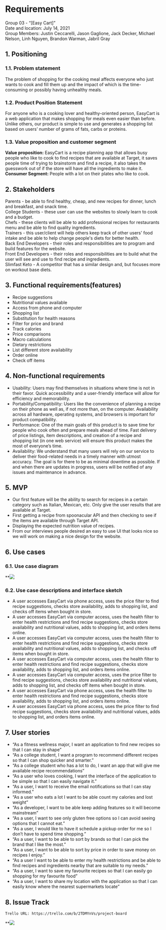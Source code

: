 # Requirements

Group 03 - “[Easy Cart]”\
Date and location: July 14, 2021\
Group Members: Justin Ceccarelli, Jason Gaglione, Jack Decker, Michael Nelson, Linh Nguyen, Brandon Warman, Jabril Gray

## 1. Positioning
### 1.1. Problem statement
The problem of shopping for the cooking meal affects everyone who just wants to cook and fill them up and the impact of which is the time-consuming or possibly having unhealthy meals.
### 1.2. Product Position Statement
For anyone who is a cooking lover and healthy-oriented person, EasyCart is a web application that makes shopping for meals even easier than before. Unlike others, our product is simple to use and generates a shopping list based on users’ number of grams of fats, carbs or proteins.
### 1.3. Value proposition and customer segment
**Value proposition:** EasyCart is a recipe planning app that allows busy people who like to cook to find recipes that are available at Target, it saves people time of trying to brainstorm and find a recipe, it also takes the guesswork out of if the store will have all the ingredients to make it.
**Consumer Segment:** People with a lot on their plates who like to cook.

## 2. Stakeholders
Parents - be able to find healthy, cheap, and new recipes for dinner, lunch and breakfast, and snack time.\
College Students - these user can use the websites to slowly learn to cook and a budget.\
Chefs - these clients will be able to add professional recipes for restaurants menu and be able to find quality ingredients.\
Trainers - this user/client will help others keep track of other users' food intake and be able to help change people's diets for better health.\
Back End Developers - their roles and responsibilities are to program and build features for the website.\
Front End Developers - their roles and responsibilities are to build what the user will see and use to find recipe and ingredients.\
Slimfast Keto - A competitor that has a similar design and, but focuses more on workout base diets.

## 3. Functional requirements(features)
- Recipe suggestions
- Nutritional values available
- Access from phone and computer
- Shopping list
- Substitution for health reasons
- Filter for price and brand
- Track calories
- Price comparisons
- Macro calculations
- Dietary restrictions
- List different store availability 
- Order online
- Check off items

## 4. Non-functional requirements
- Usability: Users may find themselves in situations where time is not in their favor. Quick accessibility and a user-friendly interface will allow for efficiency and memorability.
- Portability/Compatibility: Users like the convenience of planning a recipe on their phone as well as, if not more than, on the computer. Availability across all hardware, operating systems, and browsers is important for product compatibility.
- Performance: One of the main goals of this product is to save time for people who cook often and prepare meals ahead of time. Fast delivery of price listings, item descriptions, and creation of a recipe and shopping list (in one web service) will ensure this product makes the most of everyone’s time.
- Availability: We understand that many users will rely on our service to deliver their food-related needs in a timely manner with utmost accuracy. The goal is for there to be as minimal downtime as possible. If and when there are updates in progress, users will be notified of any issues and maintenance in advance.

## 5. MVP
- Our first feature will be the ability to search for recipes in a certain category such as Italian, Mexican, etc.  Only give the user results that are available at Target.
- First getting a recipe from spoonacular API and then checking to see if the items are available through Target API.
- Displaying the expected nutrition value of recipes.
- From our interviews people desired an easy to use UI that looks nice so we will work on making a nice design for the website.

## 6. Use cases

### 6.1. Use case diagram
**![](https://photos.google.com/photo/AF1QipMmTr1WV29OI3MoP3w7sCLa61Arfu6NonRus7XN)

### 6.2. Use case descriptions and interface sketch
- A user accesses EasyCart via phone access, uses the price filter to find recipe suggestions, checks store availability, adds to shopping list, and checks off items when bought in store.
- A user accesses EasyCart via computer access, uses the health filter to enter health restrictions and find recipe suggestions, checks store availability and nutritional values, adds to shopping list, and orders items online.
- A user accesses EasyCart via computer access, uses the health filter to enter health restrictions and find recipe suggestions, checks store availability and nutritional values, adds to shopping list, and checks off items when bought in store.
- A user accesses EasyCart via computer access, uses the health filter to enter health restrictions and find recipe suggestions, checks store availability, adds to shopping list, and orders items online.
- A user accesses EasyCart via computer access, uses the price filter to find recipe suggestions, checks store availability and nutritional values, adds to shopping list, and checks off items when bought in store.
- A user accesses EasyCart via phone access, uses the health filter to enter health restrictions and find recipe suggestions, checks store availability, adds to shopping list, and orders items online.
- A user accesses EasyCart via phone access, uses the price filter to find recipe suggestions, checks store availability and nutritional values, adds to shopping list, and orders items online.

## 7. User stories
- “As a fitness wellness major, I want an application to find new recipes so that I can stay in shape”
- “As a college student, I want a program to recommend different recipes so that I can shop quicker and smarter.”
- “As a college student who has a lot to do, I want an app that will give me available recipe recommendations”
- “As a user who loves cooking, I want the interface of the application to be simple so that I can easily navigate it.”
- “As a user, I want to receive the email notifications so that I can stay informed.”
- “As a user who eats a lot I want to be able count my calories and lost weight”
- “As a developer, I want to be able keep adding features so it will become mainstream” 
- “As a user, I want to see only gluten free options so I can avoid seeing options that I cannot eat.”
- “As a user, I would like to have it schedule a pickup order for me so I don’t have to spend time shopping.”
- “As a user, I want to be able to sort by brands so that I can pick the brand that I like the most.”
- “As a user, I want to be able to sort by price in order to save money on recipes I enjoy.”
- “As a user I want to be able to enter my health restrictions and be able to find recipes and ingredients nearby that are suitable to my needs.”
- “As a user, I want to save my favourite recipes so that I can easily go shopping for my favourite food”
- “As a user, I want to share my location with the application so that I can easily know where the nearest supermarkets locate”

## 8. Issue Track
	Trello URL: https://trello.com/b/2TDMYnVs/project-board
**![](https://photos.google.com/photo/AF1QipNBdDDT2nUVBx5Jv2LimFPPth0FHEw9mNQPHnCS)